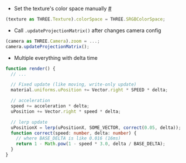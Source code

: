 - Set the texture's color space manually [#](https://discourse.threejs.org/t/updates-to-color-management-in-three-js-r152/50791)

```typescript
(texture as THREE.Texture).colorSpace = THREE.SRGBColorSpace;
```

- Call `.updateProjectionMatrix()` after changes camera config

```typescript
(camera as THREE.Camera).zoom = ...;
camera.updateProjectionMatrix();
```

- Multiple everything with delta time

```typescript
function render() {
  // ...

  // Fixed update (like moving, write-only update)
  material.uniforms.uPosition += Vector.right * SPEED * delta;

  // acceleration
  speed += acceleration * delta;
  uPosition += Vector.right * speed * delta;

  // lerp update
  uPositionX = lerp(uPositionX, SOME_VECTOR, correct(0.05, delta));
  function correct(speed: number, delta: number) {
    // where BASE_DELTA is like 0.016 (16ms)
    return 1 - Math.pow(1 - speed * 3.0, delta / BASE_DELTA);
  }
}
```
